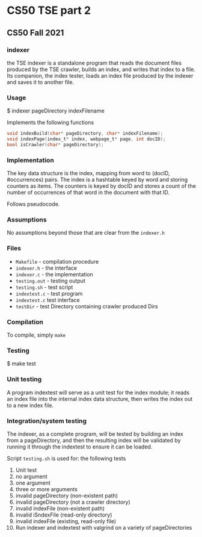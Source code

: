 # CS50 TSE part 2
## CS50 Fall 2021

### indexer 

the TSE indexer is a standalone program that reads the document files produced by the TSE crawler, builds an index, and writes that index to a file. Its companion, the index tester, loads an index file produced by the indexer and saves it to another file.

### Usage

$ indexer pageDirectory indexFilename

Implements the following functions

```c
void indexBuild(char* pageDirectory, char* indexFilename);
void indexPage(index_t* index, webpage_t* page, int docID);
bool isCrawler(char* pageDirectory);
```

### Implementation

The key data structure is the index, mapping from word to (docID, #occurrences) pairs. The index is a hashtable keyed by word and storing counters as items. The counters is keyed by docID and stores a count of the number of occurrences of that word in the document with that ID. 

Follows pseudocode. 

### Assumptions

No assumptions beyond those that are clear from the `indexer.h`

### Files

* `Makefile` - compilation procedure
* `indexer.h` - the interface
* `indexer.c` - the implementation
* `testing.out` - testing output
* `testing.sh` - test script
* `indextest.c` - test program
* `indextest.c` test interface
* `testDir` - test Directory containing crawler produced Dirs

### Compilation

To compile, simply `make`

### Testing

$ make test

### Unit testing

A program indextest will serve as a unit test for the index module; it reads an index file into the internal index data structure, then writes the index out to a new index file.

### Integration/system testing

The indexer, as a complete program, will be tested by building an index from a pageDirectory, and then the resulting index will be validated by running it through the indextest to ensure it can be loaded.

Script `testing.sh` is used for: the following tests
1. Unit test 
2. no argument
3. one argument
4. three or more arguments 
5. invalid pageDirectory (non-existent path)
6. invalid pageDirectory (not a crawler directory)
7. invalid indexFile (non-existent path)
8. invalid iSndexFile (read-only directory)
9. invalid indexFile (existing, read-only file)
10. Run indexer and indextest with valgrind on a variety of pageDirectories